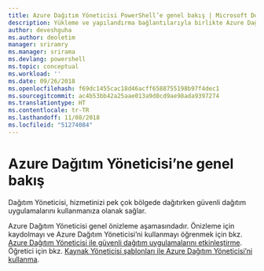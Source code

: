 ```yaml
---
title: Azure Dağıtım Yöneticisi PowerShell’e genel bakış | Microsoft Docs
description: Yükleme ve yapılandırma bağlantılarıyla birlikte Azure Dağıtım Yöneticisi PowerShell’e genel bakış.
author: deveshguha
ms.author: deoletim
manager: sriramry
ms.manager: srirama
ms.devlang: powershell
ms.topic: conceptual
ms.workload: ''
ms.date: 09/26/2018
ms.openlocfilehash: f69dc1455cac18d46acff6588755198b97f4dec1
ms.sourcegitcommit: ac4b53bb42a25aae013a9d8cd9ae98ada9397274
ms.translationtype: HT
ms.contentlocale: tr-TR
ms.lasthandoff: 11/08/2018
ms.locfileid: "51274084"
---
```

# <a name="overview-of-azure-deployment-manager"></a>Azure Dağıtım Yöneticisi’ne genel bakış

Dağıtım Yöneticisi, hizmetinizi pek çok bölgede dağıtırken güvenli dağıtım uygulamalarını kullanmanıza olanak sağlar.

Azure Dağıtım Yöneticisi genel önizleme aşamasındadır. Önizleme için kaydolmayı ve Azure Dağıtım Yöneticisi’ni kullanmayı öğrenmek için bkz. [Azure Dağıtım Yöneticisi ile güvenli dağıtım uygulamalarını etkinleştirme](https://docs.microsoft.com/en-us/azure/azure-resource-manager/deployment-manager-overview). Öğretici için bkz. [Kaynak Yöneticisi şablonları ile Azure Dağıtım Yöneticisi’ni kullanma](https://docs.microsoft.com/en-us/azure/azure-resource-manager/deployment-manager-tutorial).